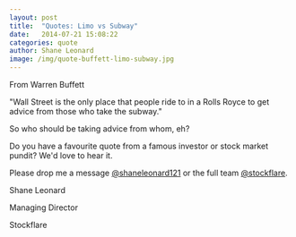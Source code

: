 ```yaml
---
layout: post
title:  "Quotes: Limo vs Subway"
date:   2014-07-21 15:08:22
categories: quote
author: Shane Leonard
image: /img/quote-buffett-limo-subway.jpg
---
```


From Warren Buffett

"Wall Street is the only place that people ride to in a Rolls Royce to get advice from those who take the subway."

So who should be taking advice from whom, eh?

Do you have a favourite quote from a famous investor or stock market pundit? We'd love to hear it.

Please drop me a message [@shaneleonard121](https://twitter.com/shaneleonard121) or the full team [@stockflare](https://twitter.com/stockflare).

Shane Leonard

Managing Director

Stockflare